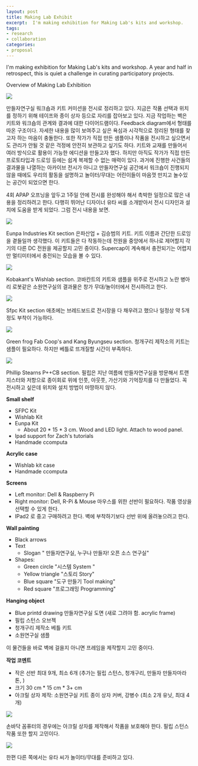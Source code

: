 ```yaml
---
layout: post
title: Making Lab Exhibit
excerpt:  I'm making exhibition for Making Lab's kits and workshop.
tags: 
- research
- collaboration
categories:
- proposal
---
```

 
 

I'm making exhibition for Making Lab's kits and workshop. A year and half in retrospect, this is quiet a challenge in curating participatory projects. 

Overview of Making Lab Exhibition 

<img src="http://farm8.staticflickr.com/7406/13262470565_9cbda0a970_c.jpg">


만들자연구실 워크숍과 키트 커미션을 전시로 정리하고 있다. 지금은 작품 선택과 위치를 정하기 위해 테이프와 종이 상자 등으로 자리를 잡아보고 있다. 지금 작업하는 벽은 키트와 워크숍의 관계와 결과에 대한 다이어드램이다. Feedback diagram에서 형태를 따온 구조이다. 자세한 내용을 많이 보여주고 싶은 욕심과 시각적으로 정리된 형태를 찾고자 하는 마음이 충돌한다. 또한 작가가 직접 만든 샘플이나 작품을 전시하고 싶으면서도 관리가 안될 것 같은 걱정에 안전히 보관하고 싶기도 하다. 키트와 교재를 만들어서 여러 방식으로 활용이 가능한 에디션을 만들고자 했다. 하지만 아직도 작가가 직접 만든 프로토타입과 드로잉 등에는 쉽게 복제할 수 없는 매력이 있다. 과거에 진행한 사건들의 결과물을 나열하는 아카이브 전시가 아니고 만들자연구실 공간에서 워크숍이 진행되지 않을 때에도 우리의 활동을 설명하고 놀이터/무대는 어린이들이 마음껏 만지고 놀수있는 공간이 되었으면 한다.

4회 APAP 오프닝을 앞두고 1주일 안에 전시를 완성해야 해서 촉박한 일정으로 많은 내용을 정리하려고 한다. 다행히 뛰어난 디자이너 유타 씨를 소개받아서 전시 디자인과 설치에 도움을 받게 되었다. 그럼 전시 내용을 보면.
 

<img src="http://farm4.staticflickr.com/3688/13262609153_42dd29de88_c.jpg">

Eunpa Industries Kit section 은파산업 + 김승범의 키트. 키트 이름과 간단한 드로잉을 곁들일까 생각했다. 이 키트들은 다 작동하는데 전원을 중앙에서 하나로 제어할지 각기의 다른 DC 전원을 제공할지 고민 중이다. Supercap이 계속해서 충전되기는 어렵지만 멀티미터에서 충전되는 모습을 볼 수 있다.

<img src="http://farm4.staticflickr.com/3829/13262610483_72cbc451dc_c.jpg">

Kobakant's Wishlab section. 코바칸트의 키트와 샘플을 위주로 전시하고 노란 병아리 로봇같은 소원연구실의 결과물은 창가 무대/놀이터에서 전시하려고 한다. 

<img src="http://farm4.staticflickr.com/3706/13262610373_83506a7519_c.jpg">

Sfpc Kit section 애초에는 브레드보드로 전시장을 다 채우려고 했으나 일정상 약 5개 정도 부착이 가능하다.  

<img src="http://farm8.staticflickr.com/7373/13262471295_fb9f7409d5_c.jpg">

Green frog Fab Coop's and Kang Byungseu section. 청개구리 제작소의 키트는 샘플이 필요하다. 하지만 베틀로 뜨개질할 시간이 부족하다. 

<img src="http://farm8.staticflickr.com/7358/13262819694_c6fe69d7e2_c.jpg">

Phillip Stearns P++CB section. 필립은 지난 여름에 만들자연구실을 방문해서 트랜지스터와 저항으로 종이회로 위에 인풋, 아웃풋, 가산기와 기억장치를 다 만들었다. 꼭 전시하고 싶은데 위치와 설치 방법이 마땅하지 않다. 

**Small shelf**

* SFPC Kit
* Wishlab Kit
* Eunpa Kit 
	* About 20 * 15 * 3 cm. Wood and LED light. Attach to wood panel. 
* Ipad support for Zach's tutorials  
* Handmade ccomputa 

**Acrylic case** 

* 	Wishlab kit case 
* 	Handmade ccomputa 


**Screens**

* Left monitor: Dell & Raspberry Pi
* Right monitor: Dell, R-Pi & Mouse 마우스를 위한 선반이 필요하다. 작품 영상을 선택할 수 있게 한다. 
* IPad2 로 중고 구매하려고 한다. 벽에 부착하기보다 선반 위에 올려놓으려고 한다.  

**Wall painting**

* Black arrows
* Text 
	 * 	Slogan " 만들자연구실, 누구나 만들자! 오픈 소스 연구실"
* Shapes: 
	* Green circle "시스템 System "
	* Yellow triangle "스토리 Story"
	* Blue square "도구 만들기 Tool making"
	* Red square "프로그래밍 Programming"
	
**Hanging object**

* Blue printd drawing 만들자연구실 도면 (새로 그려야 함. acrylic frame)
* 필립 스턴스 오브젝
* 청개구리 제작소 베틀 키트 
* 소원연구실 샘플 

이 물건들을 바로 벽에 걸을지 아니면 프레임을 제작할지 고민 중이다. 


**작업 코멘트**

 
* 작은 선반 최대 9개, 최소 6개 (추가는 필립 스턴스, 청개구리, 만들자 만들자마라톤, )
* 크기 30 cm * 15 cm * 3+ cm 
* 아크릴 상자 제작: 소원연구실 키트 종이 상자 커버, 강병수 (최소 2개 유닛, 최대 4개)  


<img src="http://farm8.staticflickr.com/7373/13264212945_38276f3b07_c.jpg"> 

손바닥 꼼퓨터의 경우에는 아크릴 상자를 제작해서 작품을 보호해야 한다. 필립 스턴스 작품 또한 할지 고민이다. 

<img src="http://farm8.staticflickr.com/7174/13264560494_d8e100edee_c.jpg">

한편 다른 쪽에서는 유타 씨가 놀이터/무대를 준비하고 있다. 
